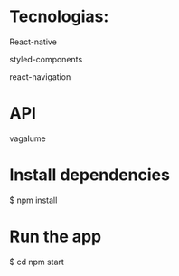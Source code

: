 # Tecnologias:

React-native

styled-components

react-navigation

# API
vagalume

# Install dependencies
$ npm install

# Run the app
$ cd npm start
